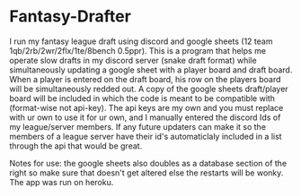 # Fantasy-Drafter
I run my fantasy league draft using discord and google sheets (12 team 1qb/2rb/2wr/2flx/1te/8bench 0.5ppr). This is a program that helps me operate slow drafts in my discord server (snake draft format) while simultaneously updating a google sheet with a player board and draft board. When a player is entered on the draft board, his row on the players board will be simultaneously redded out. A copy of the google sheets draft/player board will be included in which the code is meant to be compatible with (format-wise not api-key). The api keys are my own and you must replace with ur own to use it for ur own, and I manually entered the discord Ids of my league/server members. If any future updaters can make it so the members of a league server have their id's automaticlaly included in a list through the api that would be great.

Notes for use: the google sheets also doubles as a database section of the right so make sure that doesn't get altered else the restarts will be wonky. The app was run on heroku.
